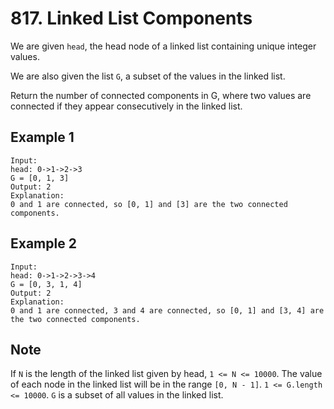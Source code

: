 # 817. Linked List Components

We are given `head`, the head node of a linked list containing unique integer values.

We are also given the list `G`, a subset of the values in the linked list.

Return the number of connected components in G, where two values are connected if they appear consecutively in the linked list.

## Example 1

```
Input: 
head: 0->1->2->3
G = [0, 1, 3]
Output: 2
Explanation: 
0 and 1 are connected, so [0, 1] and [3] are the two connected components.
```

## Example 2

```
Input: 
head: 0->1->2->3->4
G = [0, 3, 1, 4]
Output: 2
Explanation: 
0 and 1 are connected, 3 and 4 are connected, so [0, 1] and [3, 4] are the two connected components.
```

## Note

If `N` is the length of the linked list given by head, `1 <= N <= 10000`.
The value of each node in the linked list will be in the range `[0, N - 1]`.
`1 <= G.length <= 10000`.
`G` is a subset of all values in the linked list.